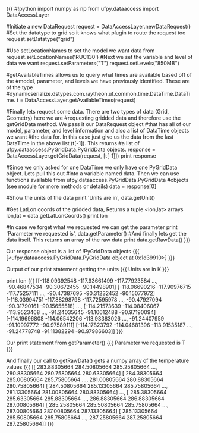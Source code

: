 
{{{
#!python
import numpy as np
from ufpy.dataaccess import DataAccessLayer

#Initiate a new DataRequest
request = DataAccessLayer.newDataRequest()
#Set the datatype to grid so it knows what plugin to route the request too
request.setDatatype("grid")

#Use setLocationNames to set the model we want data from
request.setLocationNames('RUC130')
#Next we set the variable and level of data we want
request.setParameters("T")
request.setLevels("850MB")

#getAvailableTimes allows us to query what times are available based off of the
#model, parameter, and levels we have previously identified. These are of the type
#dynamicserialize.dstypes.com.raytheon.uf.common.time.DataTime.DataTime.
t = DataAccessLayer.getAvailableTimes(request)

#Finally lets request some data. There are two types of data (Grid, Geometry) here we are
#requesting gridded data and therefore use the getGridData method. We pass it our DataRequest object 
#that has all of our model, parameter, and level information and also a list of DataTime objects we want
#the data for. In this case just give us the data from the last DataTime in the above list (t[-1]). This returns 
#a list of ufpy.dataaccess.PyGridData.PyGridData objects.
response = DataAccessLayer.getGridData(request, [t[-1]])
print response

#Since we only asked for one DataTime we only have one PyGridData object. Lets pull this out
#into a variable named data. Then we can use functions available from ufpy.dataaccess.PyGridData.PyGridData
#objects (see module for more methods or details)
data = response[0]

#Show the units of the data
print 'Units are in', data.getUnit()

#Get LatLon coords of the gridded data, Returns a tuple <lon,lat> arrays
lon,lat = data.getLatLonCoords()
print lon

#In case we forget what we requested we can get the parameter
print 'Parameter we requested is', data.getParameter()
#And finally lets get the data itself. This returns an array of the raw data
print data.getRawData()
}}}

Our response object is a list of !PyGridData objects
{{{
[<ufpy.dataaccess.PyGridData.PyGridData object at 0x1d39910>]
}}}

Output of our print statement getting the units
{{{
Units are in K
}}}

print lon
{{{
[[-118.09392548 -117.93661499 -117.77923584 ...,  -90.46847534
   -90.30672455  -90.14498901]
 [-118.06690216 -117.90976715 -117.75257111 ...,  -90.47387695
   -90.31232452  -90.15077972]
 [-118.03994751 -117.88298798 -117.72595978 ...,  -90.47927094
   -90.31790161  -90.15655518]
 ..., 
 [-114.21573639 -114.08406067 -113.9523468  ...,  -91.24035645
   -91.10612488  -90.97190094]
 [-114.19696808 -114.06542206 -113.93383026 ...,  -91.24407959
   -91.10997772  -90.97589111]
 [-114.17823792 -114.04681396 -113.91535187 ...,  -91.24778748
   -91.11382294  -90.97986603]]
}}}

Our print statement from getParameter()
{{{
Parameter we requested is T
}}}

And finally our call to getRawData() gets a numpy array of the temperature values
{{{
[[ 283.88305664  284.50805664  285.25805664 ...,  280.88305664
   280.75805664  280.63305664]
 [ 284.38305664  285.00805664  285.75805664 ...,  281.00805664
   280.88305664  280.75805664]
 [ 284.50805664  285.13305664  285.75805664 ...,  281.13305664
   281.00805664  280.88305664]
 ..., 
 [ 285.38305664  285.63305664  285.88305664 ...,  286.88305664
   286.88305664  287.00805664]
 [ 285.25805664  285.50805664  285.75805664 ...,  287.00805664
   287.00805664  287.13305664]
 [ 285.13305664  285.50805664  285.75805664 ...,  287.25805664
   287.25805664  287.25805664]]
}}}

